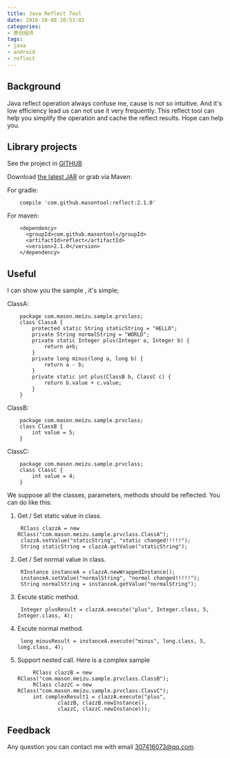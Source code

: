```yaml
---
title: Java Reflect Tool
date: 2016-10-08 20:53:02
categories:
- 原创组件
tags: 
- java
- android
- reflect
---
```



## Background

  Java reflect operation always confuse me, cause is not so intuitive. And it's low efficiency lead us can not use it very frequently. This reflect tool can help you simplify the operation and cache the reflect results. Hope can help you.

## Library projects

See the project in [GITHUB](https://github.com/masonTool/reflect)

Download [the latest JAR][1] or grab via Maven:

For gradle:

        compile 'com.github.masontool:reflect:2.1.0'

For maven:

        <dependency>
          <groupId>com.github.masontool</groupId>
          <artifactId>reflect</artifactId>
          <version>2.1.0</version>
        </dependency>

## Useful

I can show you the sample , it's simple;

ClassA:

        package com.mason.meizu.sample.prvclass;
        class ClassA {
            protected static String staticString = "HELLO";
            private String normalString = "WORLD";
            private static Integer plus(Integer a, Integer b) {
                return a+b;
            }
            private long minus(long a, long b) {
                return a - b;
            }
            private static int plus(ClassB b, ClassC c) {
                return b.value + c.value;
            }
        }

ClassB:

        package com.mason.meizu.sample.prvclass;
        class ClassB {
            int value = 5;
        }

ClassC:

        package com.mason.meizu.sample.prvclass;
        class ClassC {
            int value = 4;
        }

We suppose all the classes, parameters, methods should be reflected. You can do like this:

1. Get / Set static value in class.

        RClass clazzA = new RClass("com.mason.meizu.sample.prvclass.ClassA");
        clazzA.setValue("staticString", "static changed!!!!!");
        String staticString = clazzA.getValue("staticString");

2. Get / Set normal value in class.

        RInstance instanceA = clazzA.newWrappedInstance();
        instanceA.setValue("normalString", "normal changed!!!!!");
        String normalString = instanceA.getValue("normalString");

3. Excute static method.

        Integer plusResult = clazzA.execute("plus", Integer.class, 5, Integer.class, 4);

4. Excute normal method.

        long minusResult = instanceA.execute("minus", long.class, 5, long.class, 4);

5. Support nested call. Here is a complex sample

			RClass clazzB = new RClass("com.mason.meizu.sample.prvclass.ClassB");
			RClass clazzC = new RClass("com.mason.meizu.sample.prvclass.ClassC");
			int complexResult1 = clazzA.execute("plus",
					clazzB, clazzB.newInstance(),
					clazzC, clazzC.newInstance());


## Feedback
   Any question you can contact me with email 307416073@qq.com.

[1]: https://search.maven.org/remote_content?g=com.github.masontool&a=reflect&v=LATEST
